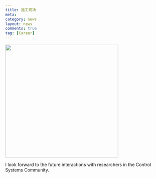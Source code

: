 ```yaml
---
title: 施工现场
meta: 
category: news
layout: news
comments: true
tag: [Career]
---
```


<!--
![mysnowman]({{site.url}}/images/posts/timg.jpg )
-->

<img src="{{site.url}}/images/posts/timg.jpg " alt="" width="360" height="360" title="" align="" />

I look forward to the future interactions with researchers in the Control Systems Community.

[comment]: 作为未来工作的一部分，我将继续和控制研究界保持联系，并参加每年的美国控制会议和控制与决策大会。期待和控制界学者们今后的交流。



